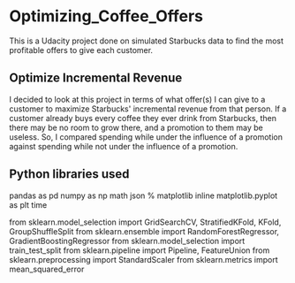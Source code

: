 # Optimizing_Coffee_Offers
This is a Udacity project done on simulated Starbucks data to find the most profitable offers to give each customer.
## Optimize Incremental Revenue
I decided to look at this project in terms of what offer(s) I can give to a customer to maximize Starbucks' incremental revenue from that person.  If a customer already buys every coffee they ever drink from Starbucks, then there may be no room to grow there, and a promotion to them may be useless.  So, I compared spending while under the influence of a promotion against spending while not under the influence of a promotion.
## Python libraries used
pandas as pd
numpy as np
math
json
% matplotlib inline
matplotlib.pyplot as plt
time

from sklearn.model_selection import GridSearchCV, StratifiedKFold, KFold, GroupShuffleSplit
from sklearn.ensemble import RandomForestRegressor, GradientBoostingRegressor
from sklearn.model_selection import train_test_split
from sklearn.pipeline import Pipeline, FeatureUnion
from sklearn.preprocessing import StandardScaler
from sklearn.metrics import mean_squared_error

